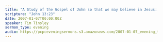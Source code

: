 ```yaml
---
title: "A Study of the Gospel of John so that we may believe in Jesus:  Dear, dear John"
scripture: "John 13:23"
date: 2007-01-07T00:00:00Z
speaker: Tim Tinsley
sermon_type: evening
audio: https://pcpceveningsermons.s3.amazonaws.com/2007-01-07_evening_tinsley.mp3 
---
```



